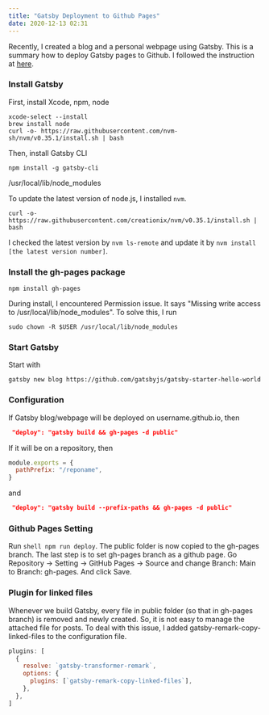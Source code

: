 ```yaml
---
title: "Gatsby Deployment to Github Pages"
date: 2020-12-13 02:31 
---
```


Recently, I created a blog and a personal webpage using Gatsby. 
This is a summary how to deploy Gatsby pages to Github. 
I followed the instruction at [here](https://www.gatsbyjs.com/docs/how-gatsby-works-with-github-pages/).
### Install Gatsby
First, install Xcode, npm, node
```shell
xcode-select --install
brew install node
curl -o- https://raw.githubusercontent.com/nvm-sh/nvm/v0.35.1/install.sh | bash
```

Then, install Gatsby CLI
```
npm install -g gatsby-cli
```
/usr/local/lib/node_modules

To update the latest version of node.js, I installed `nvm`.
```
curl -o- https://raw.githubusercontent.com/creationix/nvm/v0.35.1/install.sh | bash
```
I checked the latest version by `nvm ls-remote` and update it by `nvm install [the latest version number]`.

### Install the gh-pages package
```shell
npm install gh-pages
```
During install, I encountered Permission issue. It says "Missing write access to /usr/local/lib/node_modules". To solve this, I run 
```
sudo chown -R $USER /usr/local/lib/node_modules
```

### Start Gatsby

Start with 
```
gatsby new blog https://github.com/gatsbyjs/gatsby-starter-hello-world
```


### Configuration
If Gatsby blog/webpage will be deployed on username.github.io, then
```json
 "deploy": "gatsby build && gh-pages -d public"
```

If it will be on a repository, then
```javascript
module.exports = {
  pathPrefix: "/reponame",
}
```
and
```json
 "deploy": "gatsby build --prefix-paths && gh-pages -d public"
```
### Github Pages Setting 

Run `shell npm run deploy`.
The public folder is now copied to the gh-pages branch.
The last step is to set gh-pages branch as a github page. 
Go Repository -> Setting -> GitHub Pages -> Source and change Branch: Main to Branch: gh-pages. 
And click Save. 

### Plugin for linked files
Whenever we build Gatsby, every file in public folder (so that in gh-pages branch) is removed and newly created. 
So, it is not easy to manage the attached file for posts.
To deal with this issue, I added gatsby-remark-copy-linked-files to the configuration file.
```javascript
plugins: [
  {
    resolve: `gatsby-transformer-remark`,
    options: {
      plugins: [`gatsby-remark-copy-linked-files`],
    },
  },
]
```
